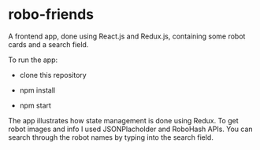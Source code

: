 # robo-friends
A frontend app, done using React.js and Redux.js, containing some robot cards and a search field.

To run the app:

- clone this repository

- npm install

- npm start

The app illustrates how state management is done using Redux. To get robot images and info I used JSONPlacholder and RoboHash APIs. You can search through the robot names by typing into the search field.
